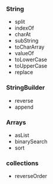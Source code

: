 ### String
- split
- indexOf
- charAt
- subString
- toCharArray
- valueOf
- toLowerCase
- toUpperCase
- replace
### StringBuilder
- reverse
- append

### Arrays
- asList
- binarySearch
- sort

### collections
- reverseOrder